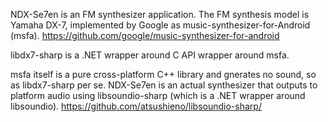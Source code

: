 NDX-Se7en is an FM synthesizer application. The FM synthesis model is
Yamaha DX-7, implemented by Google as music-synthesizer-for-Android (msfa).
https://github.com/google/music-synthesizer-for-android

libdx7-sharp is a .NET wrapper around C API wrapper around msfa.

msfa itself is a pure cross-platform C++ library and gnerates no sound,
so as libdx7-sharp per se.
NDX-Se7en is an actual synthesizer that outputs to platform audio
using libsoundio-sharp (which is a .NET wrapper around libsoundio).
https://github.com/atsushieno/libsoundio-sharp/
